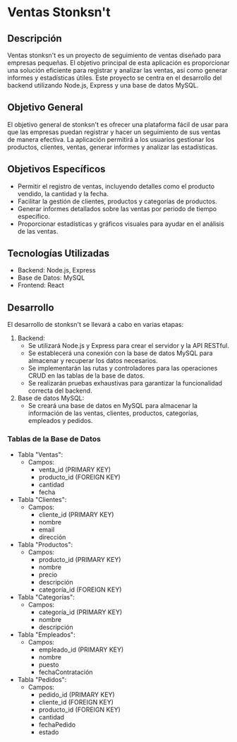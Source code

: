 # Ventas Stonksn't

## Descripción

Ventas stonksn't es un proyecto de seguimiento de ventas diseñado para empresas pequeñas. El objetivo principal de esta aplicación es proporcionar una solución eficiente para registrar y analizar las ventas, así como generar informes y estadísticas útiles. Este proyecto se centra en el desarrollo del backend utilizando Node.js, Express y una base de datos MySQL.

## Objetivo General

El objetivo general de stonksn't es ofrecer una plataforma fácil de usar para que las empresas puedan registrar y hacer un seguimiento de sus ventas de manera efectiva. La aplicación permitirá a los usuarios gestionar los productos, clientes, ventas, generar informes y analizar las estadísticas.

## Objetivos Específicos

- Permitir el registro de ventas, incluyendo detalles como el producto vendido, la cantidad y la fecha.
- Facilitar la gestión de clientes, productos y categorías de productos.
- Generar informes detallados sobre las ventas por periodo de tiempo específico.
- Proporcionar estadísticas y gráficos visuales para ayudar en el análisis de las ventas.

## Tecnologías Utilizadas

- Backend: Node.js, Express
- Base de Datos: MySQL
- Frontend: React

## Desarrollo

El desarrollo de stonksn't se llevará a cabo en varias etapas:

1. Backend:
   - Se utilizará Node.js y Express para crear el servidor y la API RESTful.
   - Se establecerá una conexión con la base de datos MySQL para almacenar y recuperar los datos necesarios.
   - Se implementarán las rutas y controladores para las operaciones CRUD en las tablas de la base de datos.
   - Se realizarán pruebas exhaustivas para garantizar la funcionalidad correcta del backend.
2. Base de datos MySQL:
   - Se creará una base de datos en MySQL para almacenar la información de las ventas, clientes, productos, categorías, empleados y pedidos.

### Tablas de la Base de Datos

- Tabla "Ventas":
  - Campos:
    - venta_id (PRIMARY KEY)
    - producto_id (FOREIGN KEY)
    - cantidad
    - fecha
- Tabla "Clientes":
  - Campos:
    - cliente_id (PRIMARY KEY)
    - nombre
    - email
    - dirección
- Tabla "Productos":
  - Campos:
    - producto_id (PRIMARY KEY)
    - nombre
    - precio
    - descripción
    - categoría_id (FOREIGN KEY)
- Tabla "Categorías":
  - Campos:
    - categoría_id (PRIMARY KEY)
    - nombre
    - descripción
- Tabla "Empleados":
  - Campos:
    - empleado_id (PRIMARY KEY)
    - nombre
    - puesto
    - fechaContratación
- Tabla "Pedidos":
  - Campos:
    - pedido_id (PRIMARY KEY)
    - cliente_id (FOREIGN KEY)
    - producto_id (FOREIGN KEY)
    - cantidad
    - fechaPedido
    - estado